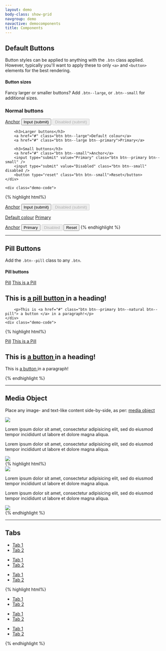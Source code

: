 ```yaml
---
layout: demo
body-class: show-grid
navgroup: demo
navactive: democomponents
title: Components
---
```


<h2>Default Buttons</h2>
<p>Button styles can be applied to anything with the <code>.btn</code> class applied. However, typically you'll want to apply these to only <code>&lt;a></code> and <code>&lt;button></code> elements for the best rendering.</p>

<h4>Button sizes</h4>
<p>Fancy larger or smaller buttons? Add <code>.btn--large</code>, or <code>.btn--small</code> for additional sizes.</p>

<div class="demo">
	<div class="demo-visual">
		<h3>Normal buttons</h3>
		<a href="#" class="btn">Anchor</a>
		<input type="submit" value="Input (submit)" class="btn" />
		<input type="submit" value="Disabled (submit)" class="btn" disabled />

		<h3>Larger buttons</h3>
		<a href="#" class="btn btn--large">Default colour</a>
		<a href="#" class="btn btn--large btn--primary">Primary</a>

		<h3>Small buttons</h3>
		<a href="#" class="btn btn--small">Anchor</a>
		<input type="submit" value="Primary" class="btn btn--primary btn--small" />
		<input type="submit" value="Disabled" class="btn btn--small" disabled />
		<button type="reset" class="btn btn--small">Reset</button>
	</div>

	<div class="demo-code">
{% highlight html%}
<!-- Normal buttons with default colour -->
<a href="#" class="btn">Anchor</a>
<input type="submit" value="Input (submit)" class="btn" />
<input type="submit" value="Disabled (submit)" class="btn" disabled />

<!-- Larger buttons use the .btn--large modifier class -->
<a href="#" class="btn btn--large">Default colour</a>
<a href="#" class="btn btn--large btn--primary">Primary</a>

<!-- Small buttons use the .btn--small modifier class -->
<a href="#" class="btn btn--small">Anchor</a>
<input type="submit" value="Primary" class="btn btn--primary btn--small" />
<input type="submit" value="Disabled" class="btn btn--small" disabled />
<button type="reset" class="btn btn--small">Reset</button>
{% endhighlight %}
	</div>
</div>

<hr>

<h2>Pill Buttons</h2>
<p>Add the <code>.btn--pill</code> class to any <code>.btn</code>.</p>
<div class="demo">
	<div class="demo-visual">
		<h4>Pill buttons</h4>
		<a href="#" class="btn btn--pill btn--primary">Pill</a>
		<a href="#" class="btn btn--pill">This is a Pill</a>
		<h2>This is <a href="#" class="btn btn--primary btn--natural btn--pill"> a pill button </a> in a heading!</h2>

		<p>This is <a href="#" class="btn btn--primary btn--natural btn--pill"> a button </a> in a paragraph!</p>
	</div>
	<div class="demo-code">
{% highlight html%}
<!-- Pill buttons use the .btn--pill modifier class -->
<a href="#" class="btn btn--pill btn--primary">Pill</a>
<a href="#" class="btn btn--pill">This is a Pill</a>

<h2>This is <a href="#" class="btn btn--primary btn--natural btn--pill"> a button </a> in a heading!</h2>

<p>This is <a href="#" class="btn btn--primary btn--natural btn--pill"> a button </a> in a paragraph!</p>
{% endhighlight %}
	</div>
</div>

<hr>

<h2>Media Object</h2>
<p>Place any image- and text-like content side-by-side, as per: <a href="stubbornella.org/content/2010/06/25/the-media-object-saves-hundreds-of-lines-of-code">media object</a></p>
<div class="demo">
	<div class="demo-visual">
		<div class="media">
			<div class="media-img">
				<img src="http://hhhhold.com/s">
			</div>
			<div class="media-body">
				<p>Lorem ipsum dolor sit amet, consectetur adipisicing elit, sed do eiusmod tempor incididunt ut labore et dolore magna aliqua.</p>
			</div>
		</div>
		<div class="media media--rev">
			<div class="media-body">
				<p>Lorem ipsum dolor sit amet, consectetur adipisicing elit, sed do eiusmod tempor incididunt ut labore et dolore magna aliqua.</p>
			</div>
			<div class="media-img">
				<img src="http://hhhhold.com/m">
			</div>
		</div>
	</div>
	<div class="demo-code">
{% highlight html%}
<!-- Media element with left aligned image -->
<div class="media">
	<div class="media-img">
		<img src="http://hhhhold.com/s">
	</div>
	<div class="media-body">
		<p>Lorem ipsum dolor sit amet, consectetur adipisicing elit, sed do eiusmod tempor incididunt ut labore et dolore magna aliqua.</p>
	</div>
</div>

<!-- Media element with right aligned image -->
<div class="media media--rev">
	<div class="media-body">
		<p>Lorem ipsum dolor sit amet, consectetur adipisicing elit, sed do eiusmod tempor incididunt ut labore et dolore magna aliqua.</p>
	</div>
	<div class="media-img">
		<img src="hhhhold.com/m">
	</div>
</div>
{% endhighlight %}
	</div>
</div>

<hr>

<h2>Tabs</h2>
<div class="demo">
	<div class="demo-visual">
		<!-- Default, left-aligned tabs -->
		<ul class="tabs">
			<li><a href="#tabs-example-1" class="is-active">Tab 1</a></li>
			<li><a href="#tabs-example-2">Tab 2</a></li>
		</ul>
		<!-- Centre-aligned tabs -->
		<ul class="tabs tabs--alignCenter">
			<li><a href="#tabs-example-1" class="is-active">Tab 1</a></li>
			<li><a href="#tabs-example-2">Tab 2</a></li>
		</ul>
		<!-- Right-aligned tabs -->
		<ul class="tabs tabs--alignRight">
			<li><a href="#tabs-example-1" class="is-active">Tab 1</a></li>
			<li><a href="#tabs-example-2">Tab 2</a></li>
		</ul>
	</div>
	<div class="demo-code">
{% highlight html%}
<!-- Default, left-aligned tabs -->
<ul class="tabs">
	<li><a href="#tabs-example-1" class="is-active">Tab 1</a></li>
	<li><a href="#tabs-example-2">Tab 2</a></li>
</ul>

<!-- Centre-aligned tabs -->
<ul class="tabs tabs--alignCenter">
	<li><a href="#tabs-example-1" class="is-active">Tab 1</a></li>
	<li><a href="#tabs-example-2">Tab 2</a></li>
</ul>

<!-- Right-aligned tabs -->
<ul class="tabs tabs--alignRight">
	<li><a href="#tabs-example-1" class="is-active">Tab 1</a></li>
	<li><a href="#tabs-example-2">Tab 2</a></li>
</ul>
{% endhighlight %}
	</div>
</div>


